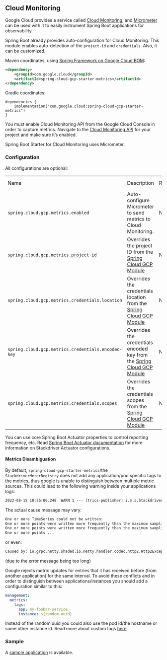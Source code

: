 ## Cloud Monitoring

Google Cloud provides a service called [Cloud
Monitoring](https://cloud.google.com/monitoring/), and
[Micrometer](https://micrometer.io/docs/registry/stackdriver) can be
used with it to easily instrument Spring Boot applications for
observability.

Spring Boot already provides auto-configuration for Cloud Monitoring.
This module enables auto-detection of the `project-id` and
`credentials`. Also, it can be customized.

Maven coordinates,
using [Spring Framework on Google Cloud BOM](getting-started.xml#bill-of-materials):

``` xml
<dependency>
    <groupId>com.google.cloud</groupId>
    <artifactId>spring-cloud-gcp-starter-metrics</artifactId>
</dependency>
```

Gradle coordinates:

    dependencies {
        implementation("com.google.cloud:spring-cloud-gcp-starter-metrics")
    }

You must enable Cloud Monitoring API from the Google Cloud Console in
order to capture metrics. Navigate to the [Cloud Monitoring
API](https://console.cloud.google.com/apis/api/monitoring.googleapis.com/overview)
for your project and make sure it’s enabled.

Spring Boot Starter for Cloud Monitoring uses Micrometer.

### Configuration

All configurations are optional:

|                                                    |                                                                                                  |          |               |
| -------------------------------------------------- | ------------------------------------------------------------------------------------------------ | -------- | ------------- |
| Name                                               | Description                                                                                      | Required | Default value |
| `spring.cloud.gcp.metrics.enabled`                 | Auto-configure Micrometer to send metrics to Cloud Monitoring.                                   | No       | `true`        |
| `spring.cloud.gcp.metrics.project-id`              | Overrides the project ID from the [Spring Cloud GCP Module](#spring-framework-on-google-cloud-core)              | No       |               |
| `spring.cloud.gcp.metrics.credentials.location`    | Overrides the credentials location from the [Spring Cloud GCP Module](#spring-framework-on-google-cloud-core)    | No       |               |
| `spring.cloud.gcp.metrics.credentials.encoded-key` | Overrides the credentials encoded key from the [Spring Cloud GCP Module](#spring-framework-on-google-cloud-core) | No       |               |
| `spring.cloud.gcp.metrics.credentials.scopes`      | Overrides the credentials scopes from the [Spring Cloud GCP Module](#spring-framework-on-google-cloud-core)      | No       |               |

You can use core Spring Boot Actuator properties to control reporting
frequency, etc. Read [Spring Boot Actuator
documentation](https://docs.spring.io/spring-boot/docs/current/reference/htmlsingle/#production-ready-metrics-export-stackdriver)
for more information on Stackdriver Actuator configurations.

#### Metrics Disambiguation

By default, `spring-cloud-gcp-starter-metrics`/the `StackdriverMeterRegistry` does not add any application/pod specific tags to the metrics,
thus google is unable to distinguish between multiple metric sources.
This could lead to the following warning inside your applications logs:

````txt
2022-08-15 10:26:00.248  WARN 1 --- [trics-publisher] i.m.s.StackdriverMeterRegistry           : failed to send metrics to Stackdriver
````

The actual cause message may vary:

````txt
One or more TimeSeries could not be written:
One or more points were written more frequently than the maximum sampling period configured for the metric.: global{} timeSeries[4]: custom.googleapis.com/process/uptime{};
One or more points were written more frequently than the maximum sampling period configured for the metric.: global{} timeSeries[6]: custom.googleapis.com/system/load/average/1m{};
One or more points ...
````

or even:

````txt
Caused by: io.grpc.netty.shaded.io.netty.handler.codec.http2.Http2Exception: Header size exceeded max allowed size (10240)
````

(due to the error message being too long)

Google rejects metric updates for entries that it has received before (from another application) for the same interval.
To avoid these conflicts and in order to distinguish between applications/instances you should add a configuration similar to this:

````yaml
management:
  metrics:
    tags:
      app: my-foobar-service
      instance: ${random.uuid}
````

Instead of the random uuid you could also use the pod id/the hostname or some other instance id.
Read more about custom tags [here](https://docs.spring.io/spring-boot/docs/current/reference/htmlsingle/#actuator.metrics.customizing.common-tags).

### Sample

A [sample
application](https://github.com/GoogleCloudPlatform/spring-cloud-gcp/tree/main/spring-cloud-gcp-samples/spring-cloud-gcp-metrics-sample)
is available.
